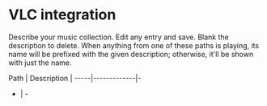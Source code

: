 # VLC integration

Describe your music collection. Edit any entry and save. Blank the description to delete.
When anything from one of these paths is playing, its name will be prefixed with the given
description; otherwise, it'll be shown with just the name.

Path | Description |
-----|-------------|-
-    | -

<ul id=unknowns></ul>

<script type=module>
import choc, {set_content, DOM, fix_dialogs} from "https://rosuav.github.io/shed/chocfactory.js";
const {A, BUTTON, INPUT, LI, TR, TD} = choc;

//TODO: Also have an array of tails (or a blank-delimited set), which can then be trimmed off.
//Default eg ".wav .mp3 .ogg".

function make_block_desc(path, desc) {
	return TR([
		TD(INPUT({value: path, className: "path", size: 80})),
		TD(INPUT({value: desc, className: "desc", size: 80})),
		TD([
			BUTTON({type: "button", onclick: e => {
				const tr = e.currentTarget.closest("tr");
				fetch("vlc?saveblock", {
					method: "POST",
					body: JSON.stringify({
						path: tr.querySelector(".path").value,
						desc: tr.querySelector(".desc").value,
					}),
					headers: {"content-type": "application/json"},
					credentials: "include",
				}).then(r => r.json())
				.then(data => {
					blocks = data.blocks;
					unknowns = data.unknowns;
					update_blocks_unknowns();
				});
			}}, "Save"),
		]),
	]);
}

function update_blocks_unknowns() {
	set_content("table tbody", blocks.map(b => make_block_desc(b[0], b[1])));

	set_content("#unknowns", unknowns.map(path => LI(A({href: "", onclick: e => {
		e.preventDefault();
		DOM("table tbody").appendChild(make_block_desc(path, ""));
	}}, path))));
	DOM("#unknowns").appendChild(LI(A({href: "", onclick: e => {
		e.preventDefault();
		DOM("table tbody").appendChild(make_block_desc("", ""));
	}}, "+ Add new")));
}
update_blocks_unknowns();
</script>
